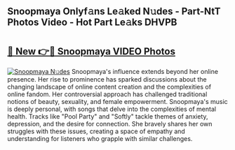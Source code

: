 ## Snoopmaya Onlyf𝚊ns Le𝚊ked N𝚞des - Part-NtT Photos Video - Hot Part Le𝚊ks DHVPB

# <h2><a href="http://ab97861.deff.icu/?id=Snoopmaya">🔗 New 👉🔴 Snoopmaya VIDEO Photos</a></h2>

[![Snoopmaya N𝚞des](https://i.imgur.com/rIISA9y.gif)](http://ab97861.deff.icu/?id=Snoopmaya)
Snoopmaya's influence extends beyond her online presence. Her rise to prominence has sparked discussions about the changing landscape of online content creation and the complexities of online fandom. Her controversial approach has challenged traditional notions of beauty, sexuality, and female empowerment. Snoopmaya's music is deeply personal, with songs that delve into the complexities of mental health. Tracks like "Pool Party" and "Softly" tackle themes of anxiety, depression, and the desire for connection. She bravely shares her own struggles with these issues, creating a space of empathy and understanding for listeners who grapple with similar challenges.
